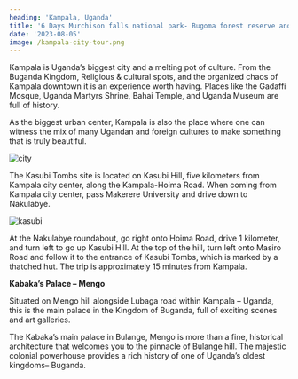 ```yaml
---
heading: 'Kampala, Uganda'
title: '6 Days Murchison falls national park- Bugoma forest reserve and Kibale national park primates Safari'
date: '2023-08-05'
image: /kampala-city-tour.png
---
```

Kampala is Uganda’s biggest city and a melting pot of culture. From the Buganda Kingdom, Religious & cultural spots, and the organized chaos of Kampala downtown it is an experience worth having. Places like the Gadaffi Mosque, Uganda Martyrs Shrine, Bahai Temple, and Uganda Museum are full of history.

As the biggest urban center, Kampala is also the place where one can witness the mix of many Ugandan and foreign cultures to make something that is truly beautiful.

![city](/city.jpeg)

The Kasubi Tombs site is located on Kasubi Hill, five kilometers from Kampala city center, along the Kampala-Hoima Road. When coming from Kampala city center, pass Makerere University and drive down to Nakulabye.

![kasubi](/kasubi.jpeg)

At the Nakulabye roundabout, go right onto Hoima Road, drive 1 kilometer, and turn left to go up Kasubi Hill. At the top of the hill, turn left onto Masiro Road and follow it to the entrance of Kasubi Tombs, which is marked by a thatched hut. The trip is approximately 15 minutes from Kampala.

**Kabaka’s Palace – Mengo**

Situated on Mengo hill alongside Lubaga road within Kampala – Uganda, this is the main palace in the Kingdom of Buganda, full of exciting scenes and art galleries.

The Kabaka’s main palace in Bulange, Mengo is more than a fine, historical architecture that welcomes you to the pinnacle of Bulange hill. The majestic colonial powerhouse provides a rich history of one of Uganda’s oldest kingdoms– Buganda.

